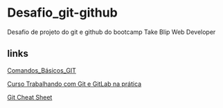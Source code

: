 # Desafio_git-github
Desafio de projeto do git e github do bootcamp Take Blip Web Developer
## links
[Comandos_Básicos_GIT](https://www.hostinger.com.br/tutoriais/comandos-basicos-de-git?ppc_campaign=google_performance_max&gclid=CjwKCAiAlfqOBhAeEiwAYi43F6T5CGjaXD0QjDaM-wriPWuco2qGX-cjy1hHclQjdYTiRdA99k1WMRoCXgMQAvD_BwE)

[ Curso Trabalhando com Git e GitLab na prática](https://web.dio.me/course/trabalhando-com-git-e-gitlab-na-pratica/learning/b05c2fe6-9831-445a-a27d-9aa3434a25f8/?back=/home)

[Git Cheat Sheet](https://web.dio.me/articles/git-cheat-sheet?page=1&order=oldest)
